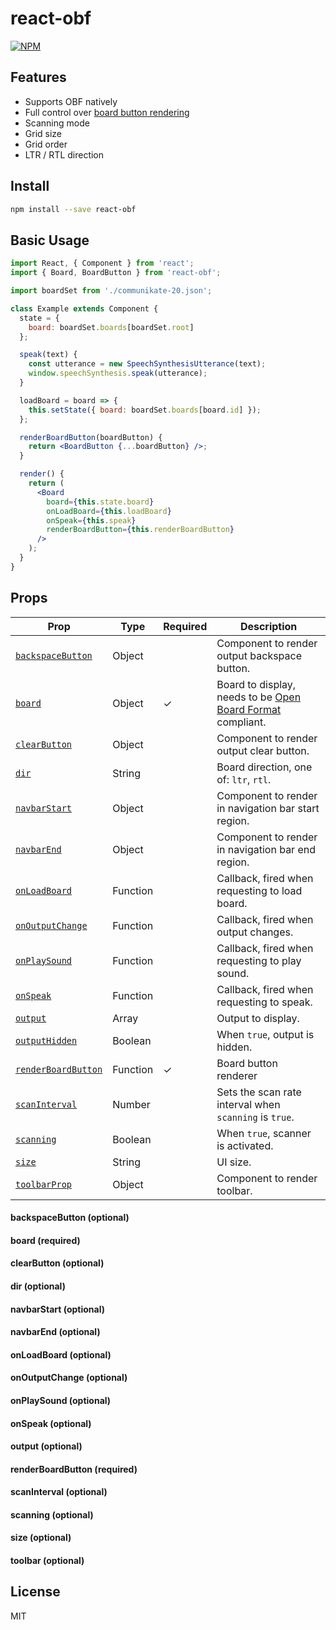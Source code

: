 # react-obf

>

[![NPM](https://img.shields.io/npm/v/react-obf.svg)](https://www.npmjs.com/package/react-obf)

## Features

- Supports OBF natively
- Full control over [board button rendering](#renderBoardButtonProp)
- Scanning mode
- Grid size
- Grid order
- LTR / RTL direction

## Install

```bash
npm install --save react-obf
```

## Basic Usage

```jsx
import React, { Component } from 'react';
import { Board, BoardButton } from 'react-obf';

import boardSet from './communikate-20.json';

class Example extends Component {
  state = {
    board: boardSet.boards[boardSet.root]
  };

  speak(text) {
    const utterance = new SpeechSynthesisUtterance(text);
    window.speechSynthesis.speak(utterance);
  }

  loadBoard = board => {
    this.setState({ board: boardSet.boards[board.id] });
  };

  renderBoardButton(boardButton) {
    return <BoardButton {...boardButton} />;
  }

  render() {
    return (
      <Board
        board={this.state.board}
        onLoadBoard={this.loadBoard}
        onSpeak={this.speak}
        renderBoardButton={this.renderBoardButton}
      />
    );
  }
}
```

## Props

| Prop                                          | Type     | Required | Description                                                                                   |
| --------------------------------------------- | -------- | -------- | --------------------------------------------------------------------------------------------- |
| [`backspaceButton`](#backspaceButtonProp)     | Object   |          | Component to render output backspace button.                                                  |
| [`board`](#boardProp)                         | Object   | ✓        | Board to display, needs to be [Open Board Format](http://www.openboardformat.org/) compliant. |
| [`clearButton`](#clearButtonProp)             | Object   |          | Component to render output clear button.                                                      |
| [`dir`](#dirProp)                             | String   |          | Board direction, one of: `ltr`, `rtl`.                                                        |
| [`navbarStart`](#navbarStartPropProp)         | Object   |          | Component to render in navigation bar start region.                                           |
| [`navbarEnd`](#navbarEndPropProp)             | Object   |          | Component to render in navigation bar end region.                                             |
| [`onLoadBoard`](#onLoadBoardProp)             | Function |          | Callback, fired when requesting to load board.                                                |
| [`onOutputChange`](#onOutputChangeProp)       | Function |          | Callback, fired when output changes.                                                          |
| [`onPlaySound`](#onPlaySoundProp)             | Function |          | Callback, fired when requesting to play sound.                                                |
| [`onSpeak`](#onSpeakProp)                     | Function |          | Callback, fired when requesting to speak.                                                     |
| [`output`](#outputProp)                       | Array    |          | Output to display.                                                                            |
| [`outputHidden`](#outputHiddenProp)           | Boolean  |          | When `true`, output is hidden.                                                                |
| [`renderBoardButton`](#renderBoardButtonProp) | Function | ✓        | Board button renderer                                                                         |
| [`scanInterval`](#scanIntervalProp)           | Number   |          | Sets the scan rate interval when `scanning` is `true`.                                        |
| [`scanning`](#scanningProp)                   | Boolean  |          | When `true`, scanner is activated.                                                            |
| [`size`](#sizeProp)                           | String   |          | UI size.                                                                                      |
| [`toolbarProp`](#toolbarPropProp)             | Object   |          | Component to render toolbar.                                                                  |

<a name="backspaceButtonProp"></a>

#### backspaceButton (optional)

<a name="boardProp"></a>

#### board (required)

<a name="clearButtonProp"></a>

#### clearButton (optional)

<a name="dirProp"></a>

#### dir (optional)

<a name="navbarStartProp"></a>

#### navbarStart (optional)

<a name="navbarEndProp"></a>

#### navbarEnd (optional)

<a name="onLoadBoardProp"></a>

#### onLoadBoard (optional)

<a name="onOutputChangeProp"></a>

#### onOutputChange (optional)

<a name="onPlaySoundProp"></a>

#### onPlaySound (optional)

<a name="onSpeakProp"></a>

#### onSpeak (optional)

<a name="outputProp"></a>

#### output (optional)

<a name="renderBoardButtonProp"></a>

#### renderBoardButton (required)

<a name="scanIntervalProp"></a>

#### scanInterval (optional)

<a name="scanningProp"></a>

#### scanning (optional)

<a name="sizeProp"></a>

#### size (optional)

<a name="toolbarProp"></a>

#### toolbar (optional)

## License

MIT
